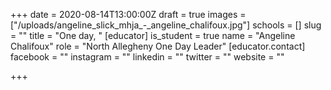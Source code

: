 +++
date = 2020-08-14T13:00:00Z
draft = true
images = ["/uploads/angeline_slick_mhja_-_angeline_chalifoux.jpg"]
schools = []
slug = ""
title = "One day, "
[educator]
is_student = true
name = "Angeline Chalifoux"
role = "North Allegheny One Day Leader"
[educator.contact]
facebook = ""
instagram = ""
linkedin = ""
twitter = ""
website = ""

+++

